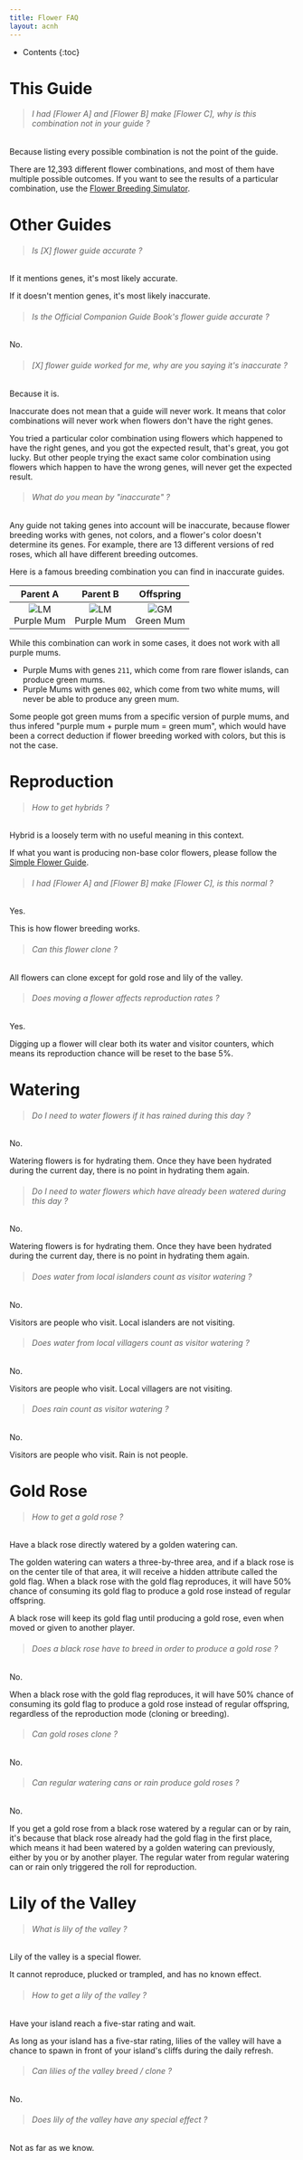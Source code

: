 ```yaml
---
title: Flower FAQ
layout: acnh
---
```


* Contents
{:toc}
# This Guide

> ###### I had [Flower A] and [Flower B] make [Flower C], why is this combination not in your guide ?

Because listing every possible combination is not the point of the guide.

There are 12,393 different flower combinations, and most of them have multiple possible outcomes. If you want to see the results of a particular combination, use the [Flower Breeding Simulator](https://gardenscience.ac/).

# Other Guides

> ###### Is [X] flower guide accurate ?

If it mentions genes, it's most likely accurate.

If it doesn't mention genes, it's most likely inaccurate.

> ###### Is the Official Companion Guide Book's flower guide accurate ?

No.

> ###### [X] flower guide worked for me, why are you saying it's inaccurate ?

Because it is.

Inaccurate does not mean that a guide will never work. It means that color combinations will never work when flowers don't have the right genes.

You tried a particular color combination using flowers which happened to have the right genes, and you got the expected result, that's great, you got lucky. But other people trying the exact same color combination using flowers which happen to have the wrong genes, will never get the expected result.

> ###### What do you mean by "inaccurate" ?

Any guide not taking genes into account will be inaccurate, because flower breeding works with genes, not colors, and a flower's color doesn't determine its genes. For example,  there are 13 different versions of red roses, which all have different breeding outcomes.

Here is a famous breeding combination you can find in inaccurate guides.

|        Parent A         |        Parent B         |       Offspring        |
| :---------------------: | :---------------------: | :--------------------: |
| ![LM][]<br />Purple Mum | ![LM][]<br />Purple Mum | ![GM][]<br />Green Mum |

While this combination can work in some cases, it does not work with all purple mums.

* Purple Mums with genes `211`, which come from rare flower islands, can produce green mums.
* Purple Mums with genes `002`, which come from two white mums, will never be able to produce any green mum.

Some people got green mums from a specific version of purple mums, and thus infered "purple mum + purple mum = green mum", which would have been a correct deduction if flower breeding worked with colors, but this is not the case.

# Reproduction

> ###### How to get hybrids ?

Hybrid is a loosely term with no useful meaning in this context.

If what you want is producing non-base color flowers, please follow the [Simple Flower Guide](https://aiterusawato.github.io/satogu/acnh/flowers/simple.html).

> ###### I had [Flower A] and [Flower B] make [Flower C], is this normal ?

Yes.

This is how flower breeding works.

> ###### Can this flower clone ?
>

All flowers can clone except for gold rose and lily of the valley.

> ###### Does moving a flower affects reproduction rates ?

Yes.

Digging up a flower will clear both its water and visitor counters, which means its reproduction chance will be reset to the base 5%.

# Watering

> ###### Do I need to water flowers if it has rained during this day ?
>

No.

Watering flowers is for hydrating them. Once they have been hydrated during the current day, there is no point in hydrating them again.

> ###### Do I need to water flowers which have already been watered during this day ?
>

No.

Watering flowers is for hydrating them. Once they have been hydrated during the current day, there is no point in hydrating them again.

> ###### Does water from local islanders count as visitor watering ?
>

No.

Visitors are people who visit. Local islanders are not visiting.

> ###### Does water from local villagers count as visitor watering ?
>

No.

Visitors are people who visit. Local villagers are not visiting. 

> ###### Does rain count as visitor watering ?
>

No.

Visitors are people who visit. Rain is not people.

# Gold Rose

> ###### How to get a gold rose ?

Have a black rose directly watered by a golden watering can.

The golden watering can waters a three-by-three area, and if a black rose is on the center tile of that area, it will receive a hidden attribute called the gold flag. When a black rose with the gold flag reproduces, it will have 50% chance of consuming its gold flag to produce a gold rose instead of regular offspring.

A black rose will keep its gold flag until producing a gold rose, even when moved or given to another player.

> ###### Does a black rose have to breed in order to produce a gold rose ?
>

No.

 When a black rose with the gold flag reproduces, it will have 50% chance of consuming its gold flag to produce a gold rose instead of regular offspring, regardless of the reproduction mode (cloning or breeding).

> ###### Can gold roses clone ?
>

No.

> ###### Can regular watering cans or rain produce gold roses ?
>

No.

If you get a gold rose from a black rose watered by a regular can or by rain, it's because that black rose already had the gold flag in the first place, which means it had been watered by a golden watering can previously, either by you or by another player. The regular water from regular watering can or rain only triggered the roll for reproduction.

# Lily of the Valley

> ###### What is lily of the valley ?

Lily of the valley is a special flower.

It cannot reproduce, plucked or trampled, and has no known effect.

> ###### How to get a lily of the valley ?

Have your island reach a five-star rating and wait.

As long as your island has a five-star rating, lilies of the valley will have a chance to spawn in front of your island's cliffs during the daily refresh.

> ###### Can lilies of the valley breed / clone ?

No.

> ###### Does lily of the valley have any special effect ?

Not as far as we know.

[WR]: ../img/icon/RW.png "White Rose"
[RR]: ../img/icon/RR.png "Red Rose"
[YR]: ../img/icon/RY.png "Yellow Rose"
[PR]: ../img/icon/RP.png "Pink Rose"
[OR]: ../img/icon/RO.png "Orange Rose"
[LR]: ../img/icon/RU.png "Purple Rose"
[BR]: ../img/icon/RK.png "Black Rose"
[UR]: ../img/icon/RB.png "Blue Rose"
[RG]: ../img/icon/RG.png "Gold Rose"
[WT]: ../img/icon/TW.png "White Tulip"
[RT]: ../img/icon/TR.png "Red Tulip"
[YT]: ../img/icon/TY.png "Yellow Tulip"
[PT]: ../img/icon/TP.png "Pink Tulip"
[OT]: ../img/icon/TO.png "Orange Tulip"
[LT]: ../img/icon/TU.png "Purple Tulip"
[BT]: ../img/icon/TK.png "Black Tulip"

[WP]: ../img/icon/PW.png "White Pansy"
[RP]: ../img/icon/PR.png "Red Pansy"
[YP]: ../img/icon/PY.png "Yellow Pansy"
[OP]: ../img/icon/PO.png "Orange Pansy"
[LP]: ../img/icon/PU.png "Purple Pansy"
[UP]: ../img/icon/PB.png "Blue Pansy"

[RC]: ../img/icon/CR.png "Red Cosmos"
[WC]: ../img/icon/CW.png "White Cosmos"
[YC]: ../img/icon/CY.png "Yellow Cosmos"
[BC]: ../img/icon/CK.png "Black Cosmos"
[OC]: ../img/icon/CO.png "Orange Cosmos"
[PC]: ../img/icon/CP.png "Pink Cosmos"

[WL]: ../img/icon/LW.png "White Lily"
[RL]: ../img/icon/LR.png "Red Lily"
[YL]: ../img/icon/LY.png "Yellow Lily"
[PL]: ../img/icon/LP.png "Pink Lily"
[OL]: ../img/icon/LO.png "Orange Lily"
[BL]: ../img/icon/LK.png "Black Lily"

[RH]: ../img/icon/HR.png "Red Hyacinth"
[WH]: ../img/icon/HW.png "White Hyacinth"
[YH]: ../img/icon/HY.png "Yellow Hyacinth"
[LH]: ../img/icon/HU.png "Purple Hyacinth"
[OH]: ../img/icon/HO.png "Orange Hyacinth"
[PH]: ../img/icon/HP.png "Pink Hyacinth"
[UH]: ../img/icon/HB.png "Blue Hyacinth"

[RW]: ../img/icon/WR.png "Red Windflower"
[WW]: ../img/icon/WW.png "White Windflower"
[UW]: ../img/icon/WB.png "Blue Windflower"
[LW]: ../img/icon/WU.png "Purple Windflower"
[PW]: ../img/icon/WP.png "Pink Windflower"
[OW]: ../img/icon/WO.png "Orange Windflower"

[RM]: ../img/icon/MR.png "Red Mum"
[WM]: ../img/icon/MW.png "White Mum"
[YM]: ../img/icon/MY.png "Yellow Mum"
[LM]: ../img/icon/MU.png "Purple Mum"
[PM]: ../img/icon/MP.png "Pink Mum"
[GM]: ../img/icon/MG.png "Green Mum"